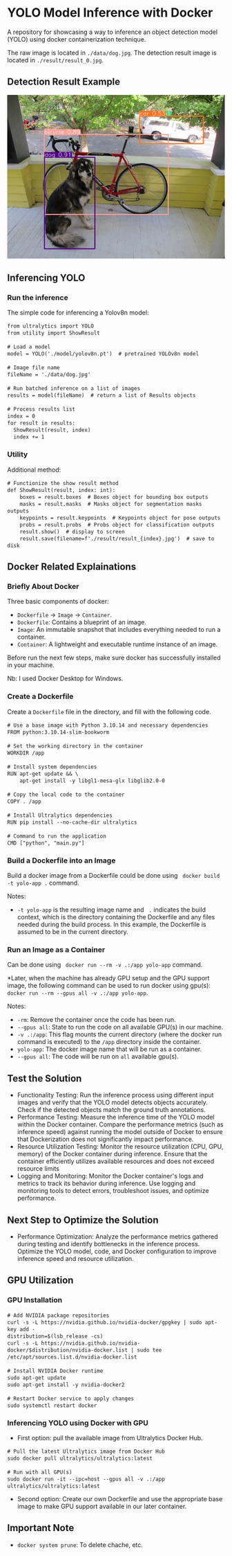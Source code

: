 # YOLO Model Inference with Docker
A repository for showcasing a way to inference an object detection model (YOLO) using docker containerization technique.

The raw image is located in ```./data/dog.jpg```. The detection result image is located in ```./result/result_0.jpg```.


## Detection Result Example
![detection-result](result/result_0.jpg)


## Inferencing YOLO

### Run the inference
The simple code for inferencing a Yolov8n model:

```
from ultralytics import YOLO
from utility import ShowResult

# Load a model
model = YOLO('./model/yolov8n.pt')  # pretrained YOLOv8n model

# Image file name
fileName = './data/dog.jpg'

# Run batched inference on a list of images
results = model(fileName)  # return a list of Results objects

# Process results list
index = 0
for result in results:
  ShowResult(result, index)
  index += 1
```

### Utility
Additional method:
```
# Functionize the show result method
def ShowResult(result, index: int):
    boxes = result.boxes  # Boxes object for bounding box outputs
    masks = result.masks  # Masks object for segmentation masks outputs
    keypoints = result.keypoints  # Keypoints object for pose outputs
    probs = result.probs  # Probs object for classification outputs
    result.show()  # display to screen
    result.save(filename=f'./result/result_{index}.jpg')  # save to disk
```


## Docker Related Explainations

### Briefly About Docker
Three basic components of docker:
- ```Dockerfile``` -> ```Image``` -> ```Container```.
- ```Dockerfile```: Contains a blueprint of an image.
- ```Image```: An immutable snapshot that includes everything needed to run a container.
- ```Container```:  A lightweight and executable runtime instance of an image.

Before run the next few steps, make sure docker has successfully installed in your machine.

Nb: I used Docker Desktop for Windows.

### Create a Dockerfile

Create a ```Dockerfile``` file in the directory, and fill with the following code. 

```
# Use a base image with Python 3.10.14 and necessary dependencies
FROM python:3.10.14-slim-bookworm

# Set the working directory in the container
WORKDIR /app

# Install system dependencies
RUN apt-get update && \
    apt-get install -y libgl1-mesa-glx libglib2.0-0

# Copy the local code to the container
COPY . /app

# Install Ultralytics dependencies
RUN pip install --no-cache-dir ultralytics

# Command to run the application
CMD ["python", "main.py"]
```

### Build a Dockerfile into an Image
Build a docker image from a Dockerfile could be done using ``` docker build -t yolo-app .``` command.

Notes:
- ```-t yolo-app``` is the resulting image name and ``` .``` indicates the build context, which is the directory containing the Dockerfile and any files needed during the build process. In this example, the Dockerfile is assumed to be in the current directory.

### Run an Image as a Container
Can be done using ``` docker run --rm -v .:/app yolo-app``` command.

*Later, when the machine has already GPU setup and the GPU support image, the following command can be used to run docker using gpu(s): ``` docker run --rm --gpus all -v .:/app yolo-app```.

Notes:
- ```-rm```: Remove the container once the code has been run.
- ```--gpus all```: State to run the code on all available GPU(s) in our machine.
- ```-v .:/app```: This flag mounts the current directory (where the docker run command is executed) to the ```/app``` directory inside the container. 
- ```yolo-app```: The docker image name that will be run as a container.
- ```--gpus all```: The code will be run on ```all``` available gpu(s).


## Test the Solution
- Functionality Testing: Run the inference process using different input images and verify that the YOLO model detects objects accurately. Check if the detected objects match the ground truth annotations.
- Performance Testing: Measure the inference time of the YOLO model within the Docker container. Compare the performance metrics (such as inference speed) against running the model outside of Docker to ensure that Dockerization does not significantly impact performance.
- Resource Utilization Testing: Monitor the resource utilization (CPU, GPU, memory) of the Docker container during inference. Ensure that the container efficiently utilizes available resources and does not exceed resource limits
- Logging and Monitoring: Monitor the Docker container's logs and metrics to track its behavior during inference. Use logging and monitoring tools to detect errors, troubleshoot issues, and optimize performance.


## Next Step to Optimize the Solution
- Performance Optimization: Analyze the performance metrics gathered during testing and identify bottlenecks in the inference process. Optimize the YOLO model, code, and Docker configuration to improve inference speed and resource utilization.


## GPU Utilization

### GPU Installation
```
# Add NVIDIA package repositories 
curl -s -L https://nvidia.github.io/nvidia-docker/gpgkey | sudo apt-key add - 
distribution=$(lsb_release -cs)
curl -s -L https://nvidia.github.io/nvidia-docker/$distribution/nvidia-docker.list | sudo tee /etc/apt/sources.list.d/nvidia-docker.list

# Install NVIDIA Docker runtime
sudo apt-get update
sudo apt-get install -y nvidia-docker2

# Restart Docker service to apply changes
sudo systemctl restart docker
```

### Inferencing YOLO using Docker with GPU
- First option: pull the available image from Ultralytics Docker Hub.
```
# Pull the latest Ultralytics image from Docker Hub
sudo docker pull ultralytics/ultralytics:latest

# Run with all GPU(s)
sudo docker run -it --ipc=host --gpus all -v .:/app ultralytics/ultralytics:latest
```

- Second option: Create our own Dockerfile and use the appropriate base image to make GPU support available in our later container.


## Important Note
- ```docker system prune```: To delete chache, etc.
